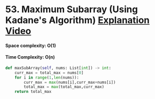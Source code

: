 # 53. Maximum Subarray (Using Kadane's Algorithm) [Explanation Video](https://www.youtube.com/watch?v=86CQq3pKSUw)

#### Space complexity: O(1)
#### Time Complexity: O(n)
```Python
def maxSubArray(self, nums: List[int]) -> int:
    curr_max = total_max = nums[0]
    for i in range(1,len(nums)):
        curr_max = max(nums[i],curr_max+nums[i])    
        total_max = max(total_max,curr_max)
    return total_max
```
